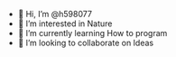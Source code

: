 - 👋 Hi, I’m @h598077
- 👀 I’m interested in Nature
- 🌱 I’m currently learning How to program
- 💞️ I’m looking to collaborate on Ideas


<!---
h598077/h598077 is a ✨ special ✨ repository because its `README.md` (this file) appears on your GitHub profile.
You can click the Preview link to take a look at your changes.
--->
